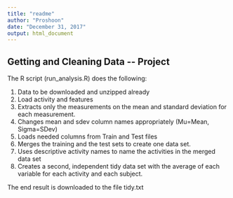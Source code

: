 ```yaml
---
title: "readme"
author: "Proshoon"
date: "December 31, 2017"
output: html_document
---
```


## Getting and Cleaning Data -- Project

The R script (run_analysis.R) does the following:

1. Data to be downloaded and unzipped already
2. Load activity and features
3. Extracts only the measurements on the mean and standard deviation for each measurement. 
4. Changes mean and sdev column names appropriately (Mu=Mean, Sigma=SDev)
5. Loads needed columns from Train and Test files
6. Merges the training and the test sets to create one data set.
7. Uses descriptive activity names to name the activities in the merged data set
8. Creates a second, independent tidy data set with the average of each variable for each activity and each subject.

The end result is downloaded to the file tidy.txt

